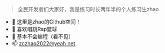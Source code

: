>全民开发者们大家好，我是练习时长两年半的个人练习生zhao
- 👋 这里是zhao的Github空间！
- 👀 喜欢唱跳Rap篮球
- 🌱 基本不会编程（看不见）
- 📫 zczhao2022@yeah.net.
